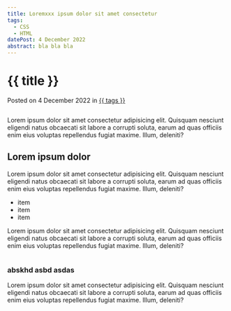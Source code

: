 ```yaml
---
title: Loremxxx ipsum dolor sit amet consectetur
tags:
  - CSS
  - HTML
datePost: 4 December 2022
abstract: bla bla bla
---
```


<div class="o-small-container u-mt-space-2xl">
  <div class="o-paper">
    <h1>{{ title }}</h1>
    <div class="metadata">
      <p>Posted on <time datetime="2022-12-4">4 December 2022</time> in <a href="#">{{ tags }}</a></p>
    </div>
    <img src="https://placeimg.com/1800/800/any" alt="">
    <p>Lorem ipsum dolor sit amet consectetur adipisicing elit. Quisquam nesciunt eligendi natus obcaecati sit labore a corrupti soluta, earum ad quas officiis enim eius voluptas repellendus fugiat maxime. Illum, deleniti?</p>
    <h2>Lorem ipsum dolor</h2>
    <p>Lorem ipsum dolor sit amet consectetur adipisicing elit. Quisquam nesciunt eligendi natus obcaecati sit labore a corrupti soluta, earum ad quas officiis enim eius voluptas repellendus fugiat maxime. Illum, deleniti?</p>
    <ul>
      <li>item</li>
      <li>item</li>
      <li>item</li>
    </ul>
    <p>Lorem ipsum dolor sit amet consectetur adipisicing elit. Quisquam nesciunt eligendi natus obcaecati sit labore a corrupti soluta, earum ad quas officiis enim eius voluptas repellendus fugiat maxime. Illum, deleniti?</p>
    <img src="https://placeimg.com/640/480/any" alt="">
    <h3>abskhd asbd asdas</h3>
    <p>Lorem ipsum dolor sit amet consectetur adipisicing elit. Quisquam nesciunt eligendi natus obcaecati sit labore a corrupti soluta, earum ad quas officiis enim eius voluptas repellendus fugiat maxime. Illum, deleniti?</p>
  </div>
</div>